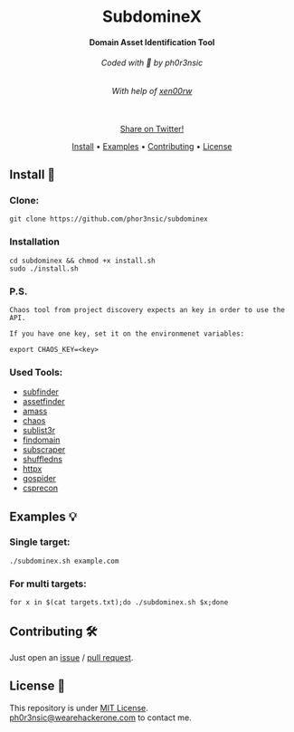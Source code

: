 <h1 align="center">
  SubdomineX
  <br>
</h1>

<h4 align="center">Domain Asset Identification Tool</h4>

<h6 align="center"> Coded with 💙 by ph0r3nsic </h6>
<h6 align="center"> With help of <a href="https://github.com/xen00rw">xen00rw</a></h6>

<p align="center">

<br>
  <!--Tweet button-->
  <a href="https://twitter.com/intent/tweet?text=subdominex%20-%20Domain%20Asset%20Identification%20Tool%20https%3A%2F%2Fgithub.com%2Fphor3nsic%2Fsubdominex%20%23bash%20%23github%20%23linux%20%23infosec%20%23bugbounty" target="_blank">Share on Twitter!
  </a>
</p>

<p align="center">
  <a href="#install-">Install</a> •
  <a href="#examples-">Examples</a> •
  <a href="#contributing-">Contributing</a> •
  <a href="#license-">License</a>
</p>

Install 📡
----------

### Clone:

```console
git clone https://github.com/phor3nsic/subdominex
```

### Installation

```console
cd subdominex && chmod +x install.sh
sudo ./install.sh
```

### P.S.
```console
Chaos tool from project discovery expects an key in order to use the API.

If you have one key, set it on the environmenet variables:

export CHAOS_KEY=<key>
```

### Used Tools:

- [subfinder](https://github.com/projectdiscovery/subfinder)
- [assetfinder](https://github.com/tomnomnom/assetfinder)
- [amass](https://github.com/owasp-amass/amass)
- [chaos](https://github.com/projectdiscovery/chaos-client)
- [sublist3r](https://github.com/aboul3la/Sublist3r)
- [findomain](https://github.com/Findomain/Findomain)
- [subscraper](https://github.com/m8sec/subscraper)
- [shuffledns](https://github.com/projectdiscovery/shuffledns)
- [httpx](https://github.com/projectdiscovery/httpx)
- [gospider](https://github.com/jaeles-project/gospider)
- [csprecon](https://github.com/edoardottt/csprecon)

Examples 💡
----------

### Single target:
```console
./subdominex.sh example.com
```

### For multi targets:
```console
for x in $(cat targets.txt);do ./subdominex.sh $x;done
```

Contributing 🛠
-------

Just open an [issue](https://github.com/phor3nsic/subdominex/issues) / [pull request](https://github.com/phor3nsic/subdominex/pulls).

License 📝
-------

This repository is under [MIT License](https://github.com/phor3nsic/subdominex/blob/main/LICENSE).  
[ph0r3nsic@wearehackerone.com](mailto:ph0r3nsic@wearehackerone.com) to contact me.
